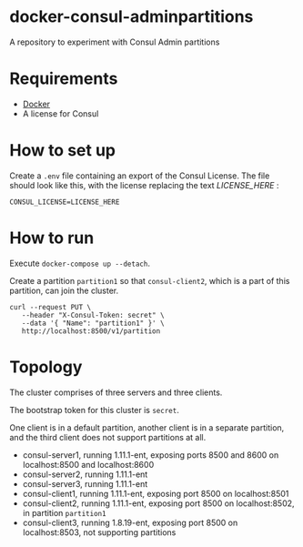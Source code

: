 # docker-consul-adminpartitions
A repository to experiment with Consul Admin partitions

# Requirements

- [Docker](https://docs.docker.com/get-docker/)
- A license for Consul

# How to set up

Create a `.env` file containing an export of the Consul License. The file should look like this, with the license replacing the text _LICENSE_HERE_ :

```
CONSUL_LICENSE=LICENSE_HERE
```

# How to run

Execute `docker-compose up --detach`.

Create a partition `partition1` so that `consul-client2`, which is a part of this partition, can join the cluster.

```
curl --request PUT \
   --header "X-Consul-Token: secret" \
   --data '{ "Name": "partition1" }' \
   http://localhost:8500/v1/partition
```

# Topology

The cluster comprises of three servers and three clients.

The bootstrap token for this cluster is `secret`.

One client is in a default partition, another client is in a separate partition, and the third client does not support partitions at all.

- consul-server1, running 1.11.1-ent, exposing ports 8500 and 8600 on localhost:8500 and localhost:8600
- consul-server2, running 1.11.1-ent
- consul-server3, running 1.11.1-ent
- consul-client1, running 1.11.1-ent, exposing port 8500 on localhost:8501
- consul-client2, running 1.11.1-ent, exposing port 8500 on localhost:8502, in partition `partition1`
- consul-client3, running 1.8.19-ent, exposing port 8500 on localhost:8503, not supporting partitions
